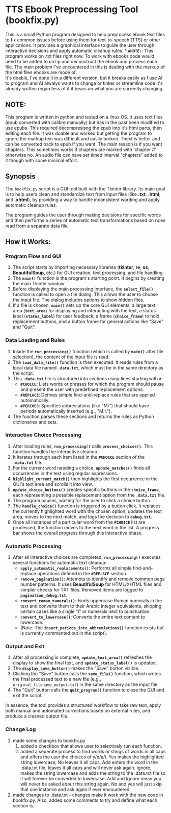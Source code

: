 # TTS Ebook Preprocessing Tool (bookfix.py)

This is a small Python program designed to help preprocess ebook text files to fix common issues before using them for text-to-speech (TTS) or other applications. It provides a graphical interface to guide the user through interactive decisions and apply automatic cleanup rules.
    * **`#NOTE:`**: This program works on .txt files right now.  To work with ebooks code would need to be added to unzip and deconstruct the ebook and process each file.  The main problem I've encountered in this is dealing with the markup of the html files ebooks are mode of.  
    It's doable, I've done it in a different version, but it breaks easily as I use AI to program and AI alwalys wants to change or tinker or streamline code it's already written regardless of if it bears on what you are currently changing.

## NOTE:

This program is written in python and tested on a linux OS.  It uses text files (epub converted with calibre manually) but has in the past been modified to use epubs.  This required decompresisng the epub into it's html parts, then editing each file. It was doable and worked but getting the program to ignore the markup text was difficult and easily broken.  Thext is better and can be converted back to epub if you want.  The main reason is if you want chapters.  This sometimes works if chapters are marked with 'chapter #' otherwise no.  An audio file can have set timed interval "chapters" added to it though with some minimal effort.


## Synopsis

The `bookfix.py` script is a GUI tool built with the Tkinter library. Its main goal is to help users clean and standardize text from input files (like **.txt**, **.html**, and **.xhtml**), by providing a way to handle inconsistent wording and apply automatic cleanup rules.

The program guides the user through making decisions for specific words and then performs a series of automatic text transformations based on rules read from a separate data file.

## How it Works:

### Program Flow and GUI

1.  The script starts by importing necessary libraries (**tkinter**, **re**, **os**, **BeautifulSoup**, etc.) for GUI creation, text processing, and file handling.
2.  The **`main()`** function is the program's starting point. It begins by creating the main Tkinter window.
3.  Before displaying the main processing interface, the **`select_file()`** function is called to open a file dialog. This allows the user to choose the input file. The dialog includes options to show hidden files.
4.  If a file is chosen, **`main()`** sets up the core GUI elements: a large text area (**`text_area`**) for displaying and interacting with the text, a status label (**`status_label`**) for user feedback, a frame (**`choice_frame`**) to hold replacement buttons, and a button frame for general actions like "Save" and "Quit".

### Data Loading and Rules

1.  Inside the **`run_processing()`** function (which is called by **`main()`** after file selection), the content of the input file is read.
2.  The **`load_data_file()`** function is then executed. It reads rules from a local data file named **`.data.txt`**, which must be in the same directory as the script.
3.  This **`.data.txt`** file is structured into sections using lines starting with `#`:
    * **`#CHOICE`**: Lists words or phrases for which the program should pause and present the user with predefined replacement options.
    * **`#REPLACE`**: Defines simple find-and-replace rules that are applied automatically.
    * **`#PERIODS`**: Specifies abbreviations (like "Mr") that should have periods automatically inserted (e.g., "M.r.").
4.  The function parses these sections and returns the rules as Python dictionaries and sets.

### Interactive Choice Processing

1.  After loading rules, **`run_processing()`** calls **`process_choices()`**. This function handles the interactive cleanup.
2.  It iterates through each item listed in the **`#CHOICE`** section of the **`.data.txt`** file.
3.  For the current word needing a choice, **`update_matches()`** finds all occurrences in the text using regular expressions.
4.  **`highlight_current_match()`** then highlights the first occurrence in the GUI's text area and scrolls it into view.
5.  **`update_choice_buttons()`** creates specific buttons in the **`choice_frame`**, each representing a possible replacement option from the **`.data.txt`** file.
6.  The program pauses, waiting for the user to click a choice button.
7.  The **`handle_choice()`** function is triggered by a button click. It replaces the currently highlighted word with the chosen option, updates the text area, moves to the next match, and logs the decision to **`debug.txt`**.
8.  Once all instances of a particular word from the **`#CHOICE`** list are processed, the function moves to the next word in the list. A progress bar shows the overall progress through this interactive phase.

### Automatic Processing

1.  After all interactive choices are completed, **`run_processing()`** executes several functions for automatic text cleanup:
    * **`apply_automatic_replacements()`**: Performs all simple find-and-replace operations defined in the **`#REPLACE`** section.
    * **`remove_pagination()`**: Attempts to identify and remove common page number patterns. It uses **BeautifulSoup** for HTML/XHTML files and simpler checks for TXT files. Removed items are logged to **`pagination_debug.txt`**.
    * **`convert_roman_numerals()`**: Finds uppercase Roman numerals in the text and converts them to their Arabic integer equivalents, skipping certain cases like a single "I" or numerals next to punctuation.
    * **`convert_to_lowercase()`**: Converts the entire text content to lowercase.
    * (Note: The **`insert_periods_into_abbreviations()`** function exists but is currently commented out in the script).

### Output and Exit

1.  After all processing is complete, **`update_text_area()`** refreshes the display to show the final text, and **`update_status_label()`** is updated.
2.  The **`display_save_button()`** makes the "Save" button visible.
3.  Clicking the "Save" button calls the **`save_file()`** function, which writes the final processed text to a new file (e.g., `original_filename_output.txt`) in the same directory as the input file.
4.  The "Quit" button calls the **`quit_program()`** function to close the GUI and exit the script.

In essence, the tool provides a structured workflow to take raw text, apply both manual and automated corrections based on external rules, and produce a cleaned output file.


### Change Log
1. made some changes to bookfix.py
      1. added a checkbox that allows user to selectively run each function.
      2. added a seperate process to find words or stings of words in all caps and offers the user the choices of y/n/a/i. Yes makes the highlighted string lowercase, No leaves it all caps, Add enters the word in the .data.txt file, leaves it all caps and will never ask again. Ignore,             makes the string lowercase and adds the string to the .data.txt file so it will forever be converted to lowercase.  Add and Ignore mean you will never be asked about this string again. No and yes will just skip that one instance and ask again if ever encountered.
2. made changes to .data.txt - changes make it work with the new code in bookfix.py. Also, added some comments to try and define what each section is.

